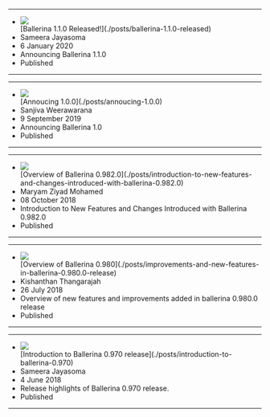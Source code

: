 <link rel="stylesheet" href="/css/blog-home-page.css"></link>
<script src="/js/blog-home-page.js"></script>


---
* <div class="cBlogThumbnailContainer"><a href="./posts/ballerina-1.1.0-released"><img src="img/blog-images/nihal-demirci-dVtnD1aV2QU-unsplash.jpg"/></a></div> [Ballerina 1.1.0 Released!](./posts/ballerina-1.1.0-released) 
* Sameera Jayasoma
* 6 January 2020
* Announcing Ballerina 1.1.0
* Published
---

---
* <div class="cBlogThumbnailContainer"><a href="./posts/annoucing-1.0.0"><img src="img/blog-images/ballerina-logo-shoes.jpg"/></a></div> [Annoucing 1.0.0](./posts/annoucing-1.0.0) 
* Sanjiva Weerawarana
* 9 September 2019
* Announcing Ballerina 1.0
* Published
---
---
* <div class="cBlogThumbnailContainer"><a href="./posts/introduction-to-new-features-and-changes-introduced-with-ballerina-0.982.0"><img src="img/blog-images/pexels-photo-206274.jpeg"/></a></div> [Overview of Ballerina 0.982.0](./posts/introduction-to-new-features-and-changes-introduced-with-ballerina-0.982.0) 
* Maryam Ziyad Mohamed
* 08 October 2018
* Introduction to New Features and Changes Introduced with Ballerina 0.982.0
* Published
---
---
* <div class="cBlogThumbnailContainer"><a href="./posts/improvements-and-new-features-in-ballerina-0.980.0-release"><img src="img/blog-images/ballet-sneaker-dress-ballet-dancer-163379.jpeg"/></a></div> [Overview of Ballerina 0.980](./posts/improvements-and-new-features-in-ballerina-0.980.0-release) 
* Kishanthan Thangarajah
* 26 July 2018
* Overview of new features and improvements added in ballerina 0.980.0 release
* Published
---
---
* <div class="cBlogThumbnailContainer"><a href="./posts/introduction-to-ballerina-0.970"><img src="img/blog-images/apple-black-and-white-brick-wall-169573.jpg"/></a></div> [Introduction to Ballerina 0.970 release](./posts/introduction-to-ballerina-0.970) 
* Sameera Jayasoma
* 4 June 2018
* Release highlights of Ballerina 0.970 release.
* Published
---


